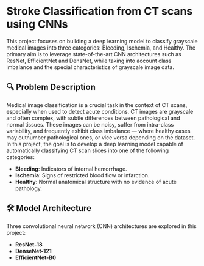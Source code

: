 # Stroke Classification from CT scans using CNNs
This project focuses on building a deep learning model to classify grayscale medical images into three categories: Bleeding, Ischemia, and Healthy. The primary aim is to leverage state-of-the-art CNN architectures such as ResNet, EfficientNet and DensNet, while taking into account class imbalance and the special characteristics of grayscale image data.

## 🔍 Problem Description
Medical image classification is a crucial task in the context of CT scans, especially when used to detect acute conditions. CT images are grayscale and often complex, with subtle differences between pathological and normal tissues. These images can be noisy, suffer from intra-class variability, and frequently exhibit class imbalance — where healthy cases may outnumber pathological ones, or vice versa depending on the dataset. In this project, the goal is to develop a deep learning model capable of automatically classifying CT scan slices into one of the following categories:
- **Bleeding**: Indicators of internal hemorrhage.
- **Ischemia**: Signs of restricted blood flow or infarction.
- **Healthy**: Normal anatomical structure with no evidence of acute pathology.

## 🛠️ Model Architecture
Three convolutional neural network (CNN) architectures are explored in this project:
- **ResNet-18**
- **DenseNet-121**
- **EfficientNet-B0** 
